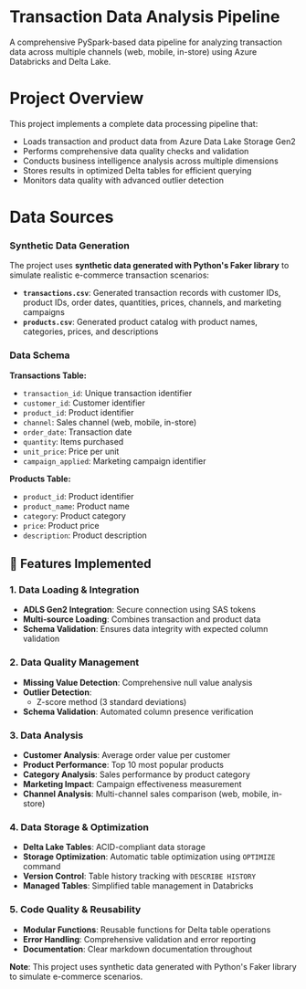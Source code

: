# Transaction Data Analysis Pipeline

A comprehensive PySpark-based data pipeline for analyzing transaction data across multiple channels (web, mobile, in-store) using Azure Databricks and Delta Lake.

# Project Overview

This project implements a complete data processing pipeline that:
- Loads transaction and product data from Azure Data Lake Storage Gen2
- Performs comprehensive data quality checks and validation
- Conducts business intelligence analysis across multiple dimensions
- Stores results in optimized Delta tables for efficient querying
- Monitors data quality with advanced outlier detection

# Data Sources

### Synthetic Data Generation
The project uses **synthetic data generated with Python's Faker library** to simulate realistic e-commerce transaction scenarios:

- **`transactions.csv`**: Generated transaction records with customer IDs, product IDs, order dates, quantities, prices, channels, and marketing campaigns
- **`products.csv`**: Generated product catalog with product names, categories, prices, and descriptions

### Data Schema

**Transactions Table:**
- `transaction_id`: Unique transaction identifier
- `customer_id`: Customer identifier
- `product_id`: Product identifier
- `channel`: Sales channel (web, mobile, in-store)
- `order_date`: Transaction date
- `quantity`: Items purchased
- `unit_price`: Price per unit
- `campaign_applied`: Marketing campaign identifier

**Products Table:**
- `product_id`: Product identifier
- `product_name`: Product name
- `category`: Product category
- `price`: Product price
- `description`: Product description

## 🔧 Features Implemented

### 1. Data Loading & Integration
- **ADLS Gen2 Integration**: Secure connection using SAS tokens
- **Multi-source Loading**: Combines transaction and product data
- **Schema Validation**: Ensures data integrity with expected column validation

### 2. Data Quality Management
- **Missing Value Detection**: Comprehensive null value analysis
- **Outlier Detection**: 
  - Z-score method (3 standard deviations)
- **Schema Validation**: Automated column presence verification

### 3. Data Analysis
- **Customer Analysis**: Average order value per customer
- **Product Performance**: Top 10 most popular products
- **Category Analysis**: Sales performance by product category
- **Marketing Impact**: Campaign effectiveness measurement
- **Channel Analysis**: Multi-channel sales comparison (web, mobile, in-store)

### 4. Data Storage & Optimization
- **Delta Lake Tables**: ACID-compliant data storage
- **Storage Optimization**: Automatic table optimization using `OPTIMIZE` command
- **Version Control**: Table history tracking with `DESCRIBE HISTORY`
- **Managed Tables**: Simplified table management in Databricks

### 5. Code Quality & Reusability
- **Modular Functions**: Reusable functions for Delta table operations
- **Error Handling**: Comprehensive validation and error reporting
- **Documentation**: Clear markdown documentation throughout

**Note**: This project uses synthetic data generated with Python's Faker library to simulate e-commerce scenarios.
